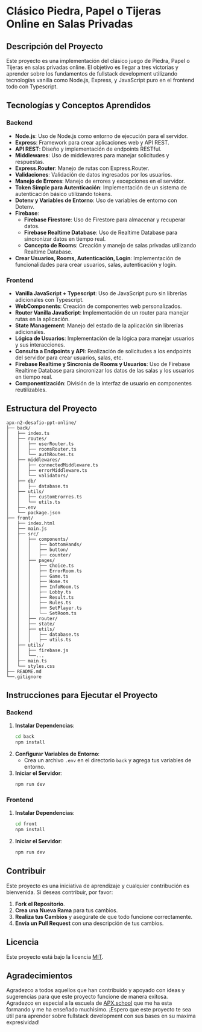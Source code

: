# Clásico Piedra, Papel o Tijeras Online en Salas Privadas

## Descripción del Proyecto

Este proyecto es una implementación del clásico juego de Piedra, Papel o Tijeras en salas privadas online. El objetivo es llegar a tres victorias y aprender sobre los fundamentos de fullstack development utilizando tecnologías vanilla como Node.js, Express, y JavaScript puro en el frontend todo con Typescript.

## Tecnologías y Conceptos Aprendidos

### Backend

- **Node.js**: Uso de Node.js como entorno de ejecución para el servidor.
- **Express**: Framework para crear aplicaciones web y API REST.
- **API REST**: Diseño y implementación de endpoints RESTful.
- **Middlewares**: Uso de middlewares para manejar solicitudes y respuestas.
- **Express.Router**: Manejo de rutas con Express.Router.
- **Validaciones**: Validación de datos ingresados por los usuarios.
- **Manejo de Errores**: Manejo de errores y excepciones en el servidor.
- **Token Simple para Autenticación**: Implementación de un sistema de autenticación básico utilizando tokens.
- **Dotenv y Variables de Entorno**: Uso de variables de entorno con Dotenv.
- **Firebase**:
  - **Firebase Firestore**: Uso de Firestore para almacenar y recuperar datos.
  - **Firebase Realtime Database**: Uso de Realtime Database para sincronizar datos en tiempo real.
  - **Concepto de Rooms**: Creación y manejo de salas privadas utilizando Realtime Database.
- **Crear Usuarios, Rooms, Autenticación, Login**: Implementación de funcionalidades para crear usuarios, salas, autenticación y login.

### Frontend

- **Vanilla JavaScript + Typescript**: Uso de JavaScript puro sin librerías adicionales con Typescript.
- **WebComponents**: Creación de componentes web personalizados.
- **Router Vanilla JavaScript**: Implementación de un router para manejar rutas en la aplicación.
- **State Management**: Manejo del estado de la aplicación sin librerías adicionales.
- **Lógica de Usuarios**: Implementación de la lógica para manejar usuarios y sus interacciones.
- **Consulta a Endpoints y API**: Realización de solicitudes a los endpoints del servidor para crear usuarios, salas, etc.
- **Firebase Realtime y Sincronia de Rooms y Usuarios**: Uso de Firebase Realtime Database para sincronizar los datos de las salas y los usuarios en tiempo real.
- **Componentización**: División de la interfaz de usuario en componentes reutilizables.

## Estructura del Proyecto

```plaintext
apx-n2-desafio-ppt-online/
├── back/
│   ├── index.ts
│   ├── routes/
│   │   ├── userRouter.ts
│   │   ├── roomsRouter.ts
│   │   └── authRoutes.ts
│   ├── middlewares/
│   │   ├── connectedMiddleware.ts
│   │   ├── errorMiddleware.ts
│   │   └── validators/
│   ├── db/
│   │   ├── database.ts
│   ├── utils/
│   │   ├── customErorres.ts
│   │   └── utils.ts
│   ├──.env
│   └── package.json
├── front/
│   ├── index.html
│   ├── main.js
│   ├── src/
│   │   ├── components/
│   │   │   ├── bottomHands/
│   │   │   ├── button/
│   │   │   ├── counter/
│   │   ├── pages/
│   │   │   ├── Choice.ts
│   │   │   ├── ErrorRoom.ts
│   │   │   ├── Game.ts
│   │   │   ├── Home.ts
│   │   │   ├── InfoRoom.ts
│   │   │   ├── Lobby.ts
│   │   │   ├── Result.ts
│   │   │   ├── Rules.ts
│   │   │   ├── SetPlayer.ts
│   │   │   └── SetRoom.ts
│   │   ├── router/
│   │   ├── state/
│   │   ├── utils/
│   │   │   ├── database.ts
│   │   │   ├── utils.ts
│   ├── utils/
│   │   ├── firebase.js
│   │   └──...
│   ├── main.ts
│   └── styles.css
├── README.md
└──.gitignore
```

## Instrucciones para Ejecutar el Proyecto

### Backend

1. **Instalar Dependencias**:
   ```bash
   cd back
   npm install
   ```
2. **Configurar Variables de Entorno**:
   - Crea un archivo `.env` en el directorio `back` y agrega tus variables de entorno.
3. **Iniciar el Servidor**:
   ```bash
   npm run dev
   ```

### Frontend

1. **Instalar Dependencias**:
   ```bash
   cd front
   npm install
   ```
2. **Iniciar el Servidor**:
   ```bash
   npm run dev
   ```

## Contribuir

Este proyecto es una iniciativa de aprendizaje y cualquier contribución es bienvenida. Si deseas contribuir, por favor:

1. **Fork el Repositorio**.
2. **Crea una Nueva Rama** para tus cambios.
3. **Realiza tus Cambios** y asegúrate de que todo funcione correctamente.
4. **Envía un Pull Request** con una descripción de tus cambios.

## Licencia

Este proyecto está bajo la licencia [MIT](https://opensource.org/licenses/MIT).

## Agradecimientos

Agradezco a todos aquellos que han contribuido y apoyado con ideas y sugerencias para que este proyecto funcione de manera exitosa. Agradezco en especial a la escuela de [APX.school](https://apx.school) que me ha esta formando y me ha enseñado muchisimo. ¡Espero que este proyecto te sea útil para aprender sobre fullstack development con sus bases en su maxima expresividad!

```

```
